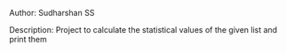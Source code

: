 Author: Sudharshan SS

Description: Project to calculate the statistical values of the given list and print them

